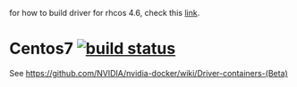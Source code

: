 for how to build driver for rhcos 4.6, check this [link](https://github.com/wangzheng422/docker_env/blob/dev/redhat/ocp4/4.6/4.6.nvidia.vGPU.disconnected.md#vgpu-driver-%E5%AE%89%E8%A3%85).

# Centos7 [![build status](https://gitlab.com/nvidia/driver/badges/master/build.svg)](https://gitlab.com/nvidia/driver/commits/master)

See https://github.com/NVIDIA/nvidia-docker/wiki/Driver-containers-(Beta)

